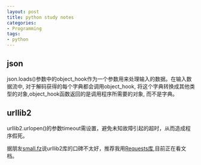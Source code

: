 ```yaml
---
layout: post
title: python study notes
categories:
- Programming
tags:
- python
---
```


## json

json.loads()参数中的object_hook作为一个参数用来处理输入的数据。在输入数据流中, 对于解码获得的每个字典都会调用object_hook, 将这个字典转换成其他类型的对象,object_hook函数返回的是调用程序所需要的对象, 而不是字典。

## urllib2

urllib2.urlopen()的参数timeout需设置，避免未知故障引起的超时，从而造成程序假死。

据朋友[small.fz](bluemask.net)说urllib2库的口碑不太好，推荐我用[Requests库](http://cn.python-requests.org/en/latest/),目前正在看文档。
